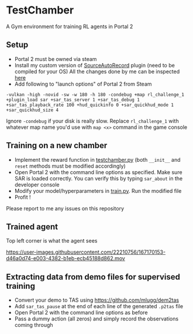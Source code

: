 # TestChamber
A Gym environment for training RL agents in Portal 2

## Setup

* Portal 2 must be owned via steam
* Install my custom version of [SourceAutoRecord](https://github.com/ashutoshbsathe/SourceAutoRecord) plugin (need to be compiled for your OS) All the changes done by me can be inspected [here](https://github.com/ashutoshbsathe/SourceAutoRecord/commits?author=ashutoshbsathe)
* Add following to "launch options" of Portal 2 from Steam

```
-vulkan -high -novid -sw -w 180 -h 180 -condebug +map rl_challenge_1 +plugin_load sar +sar_tas_server 1 +sar_tas_debug 1 +sar_tas_playback_rate 100 +hud_quickinfo 0 +sar_quickhud_mode 1 +sar_quickhud_size 4
```
Ignore `-condebug` if your disk is really slow. Replace `rl_challenge_1` with whatever map name you'd use with `map <x>` command in the game console


## Training on a new chamber

* Implement the reward function in [testchamber.py](testchamber.py) (both `__init__` and `reset` methods must be modified accordingly)
* Open Portal 2 with the command line options as specified. Make sure SAR is loaded correctly. You can verify this by typing `sar_about` in the developer console 
* Modify your model/hyperparameters in [train.py](train.py). Run the modified file
* Profit !

Please report to me any issues on this repository

## Trained agent

Top left corner is what the agent sees

https://user-images.githubusercontent.com/22210756/167170153-d46a0d74-e003-4382-b1eb-ecb45188d862.mov

## Extracting data from demo files for supervised training

* Convert your demo to TAS using https://github.com/mlugg/dem2tas
* Add `sar_tas_pause` at the end of each line of the generated `.p2tas` file
* Open Portal 2 with the command line options as before
* Pass a dummy action (all zeros) and simply record the observations coming through
